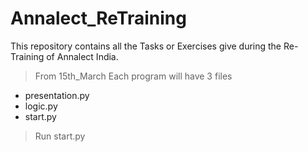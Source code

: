 # Annalect_ReTraining
This repository contains all the Tasks or Exercises give during the Re-Training of Annalect India.
> From 15th_March Each program will have 3 files
- presentation.py
- logic.py
- start.py
> Run start.py
